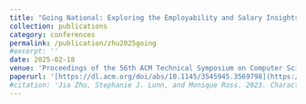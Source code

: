 ```yaml
---
title: "Going National: Exploring the Employability and Salary Insights from Bachelor of Arts and Bachelor of Science in Computer Science Degrees for Broadening Participation"
collection: publications
category: conferences
permalink: /publication/zhu2025going
#excerpt: ''
date: 2025-02-18
venue: 'Proceedings of the 56th ACM Technical Symposium on Computer Science Education V. 2'
paperurl: '[https://dl.acm.org/doi/abs/10.1145/3545945.3569798](https://doi.org/10.1145/3641555.3705077)'
#citation: 'Jia Zhu, Stephanie J. Lunn, and Monique Ross. 2023. Characterizing Women's Alternative Pathways to a Computing Career Using Content Analysis. In Proceedings of the 54th ACM Technical Symposium on Computer Science Education V. 1 (SIGCSE 2023). Association for Computing Machinery, New York, NY, USA, 158–164. https://doi.org/10.1145/3545945.3569798'
---
```


